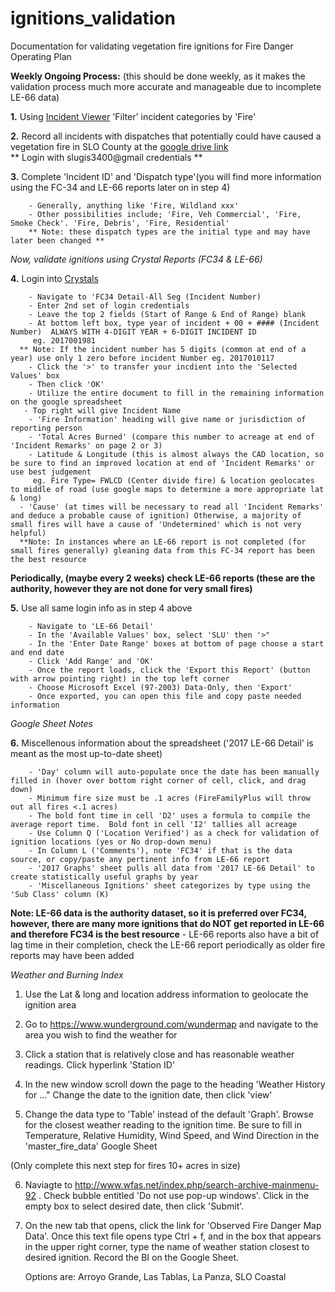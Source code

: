 # ignitions_validation
Documentation for validating vegetation fire ignitions for Fire Danger Operating Plan

**Weekly Ongoing Process:** 
(this should be done weekly, as it makes the validation process much more accurate and manageable due to incomplete LE-66 data)

   **1.** Using [Incident Viewer](http://incidents.slocountyfire.org/) 'Filter' incident categories by 'Fire'
  
   **2.** Record all incidents with dispatches that potentially could have caused a vegetation fire in SLO County at the [google drive link](https://docs.google.com/spreadsheets/d/1Q5jG-l3zrVk_KewulYnyV7hiYdzqAW0jLGpAjOuZw0g/edit?usp=sharing)  
    ** Login with slugis3400@gmail credentials **
  
   **3.** Complete 'Incident ID' and 'Dispatch type'(you will find more information using the FC-34 and LE-66 reports later on in step 4) 
   
        - Generally, anything like 'Fire, Wildland xxx'
        - Other possibilities include; 'Fire, Veh Commercial', 'Fire, Smoke Check'. 'Fire, Debris', 'Fire, Residential'
        ** Note: these dispatch types are the initial type and may have later been changed **
  
 *Now, validate ignitions using Crystal Reports (FC34 & LE-66)*
  
   **4.** Login into [Crystals](https://webrpt.fire.ca.gov/BOE/BI)
   
        - Navigate to 'FC34 Detail-All Seg (Incident Number)
        - Enter 2nd set of login credentials
        - Leave the top 2 fields (Start of Range & End of Range) blank
        - At bottom left box, type year of incident + 00 + #### (Incident Number)  ALWAYS WITH 4-DIGIT YEAR + 6-DIGIT INCIDENT ID
         eg. 2017001981
      ** Note: If the incident number has 5 digits (common at end of a year) use only 1 zero before incident Number eg. 2017010117
        - Click the '>' to transfer your incdient into the 'Selected Values' box
        - Then click 'OK'
        - Utilize the entire document to fill in the remaining information on the google spreadsheet
       - Top right will give Incident Name
        - 'Fire Information' heading will give name or jurisdiction of reporting person
        - 'Total Acres Burned' (compare this number to acreage at end of 'Incident Remarks' on page 2 or 3)
        - Latitude & Longitude (this is almost always the CAD location, so be sure to find an improved location at end of 'Incident Remarks' or use best judgement
         eg. Fire Type= FWLCD (Center divide fire) & location geolocates to middle of road (use google maps to determine a more appropriate lat & long)
      - 'Cause' (at times will be necessary to read all 'Incident Remarks' and deduce a probable cause of ignition) Otherwise, a majority of small fires will have a cause of 'Undetermined' which is not very helpful)
      **Note: In instances where an LE-66 report is not completed (for small fires generally) gleaning data from this FC-34 report has been the best resource 
      
**Periodically, (maybe every 2 weeks) check LE-66 reports (these are the authority, however they are not done for very small fires)**
     
   **5.** Use all same login info as in step 4 above
   
        - Navigate to 'LE-66 Detail'
        - In the 'Available Values' box, select 'SLU' then '>" 
        - In the 'Enter Date Range' boxes at bottom of page choose a start and end date
        - Click 'Add Range' and 'OK'
        - Once the report loads, click the 'Export this Report' (button with arrow pointing right) in the top left corner
        - Choose Microsoft Excel (97-2003) Data-Only, then 'Export'
        - Once exported, you can open this file and copy paste needed information
    
 *Google Sheet Notes*
 
   **6.** Miscellenous information about the spreadsheet ('2017 LE-66 Detail' is meant as the most up-to-date sheet)
   
        - 'Day' column will auto-populate once the date has been manually filled in (hover over bottom right corner of cell, click, and drag down)
        - Minimum fire size must be .1 acres (FireFamilyPlus will throw out all fires <.1 acres)
        - The bold font time in cell 'D2' uses a formula to compile the average report time.  Bold font in cell 'I2' tallies all acreage
        - Use Column Q ('Location Verified') as a check for validation of ignition locations (yes or No drop-down menu)
        - In Column L ('Comments'), note 'FC34' if that is the data source, or copy/paste any pertinent info from LE-66 report
        - '2017 Graphs' sheet pulls all data from '2017 LE-66 Detail' to create statistically useful graphs by year
        - 'Miscellaneous Ignitions' sheet categorizes by type using the 'Sub Class' column (K)
      
**Note: LE-66 data is the authority dataset, so it is preferred over FC34, however, there are many more ignitions that do NOT get reported in LE-66 and therefore FC34 is the best resource**
          - LE-66 reports also have a bit of lag time in their completion, check the LE-66 report periodically as older fire reports may have been added

*Weather and Burning Index*

 1. Use the Lat & long and location address information to geolocate the ignition area
 
 2. Go to https://www.wunderground.com/wundermap and navigate to the area you wish to find the weather for
 
 3. Click a station that is relatively close and has reasonable weather readings.  Click hyperlink 'Station ID'
 
 4. In the new window scroll down the page to the heading 'Weather History for ..."  Change the date to the ignition date, then click 'view'
 
 5. Change the data type to 'Table' instead of the default 'Graph'.  Browse for the closest weather reading to the ignition time.  Be sure to fill in Temperature, Relative Humidity, Wind Speed, and Wind Direction in the 'master_fire_data' Google Sheet
 
  (Only complete this next step for fires 10+ acres in size)
  
  6. Naviagte to http://www.wfas.net/index.php/search-archive-mainmenu-92 . Check bubble entitled 'Do not use pop-up windows'.  Click in the empty box to select desired date, then click 'Submit'.
  
  7. On the new tab that opens, click the link for 'Observed Fire Danger Map Data'.  Once this text file opens type Ctrl + f, and in the box that appears in the upper right corner, type the name of weather station closest to desired ignition.  Record the BI on the Google Sheet.
  
        Options are: Arroyo Grande, Las Tablas, La Panza, SLO Coastal
